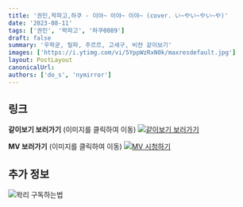 ```yaml
---
title: '권민,왁파고,하쿠 - 이야~ 이야~ 이야~ (cover. い~やい~やい~や)'
date: '2023-08-11'
tags: ['권민', '왁파고', '하쿠0089']
draft: false
summary: '우왁굳, 릴파, 주르르, 고세구, 비챤 같이보기'
images: ['https://i.ytimg.com/vi/5YppWzRxN0k/maxresdefault.jpg']
layout: PostLayout
canonicalUrl:
authors: ['do_s', 'nymirror']
---
```


## 링크

**같이보기 보러가기** (이미지를 클릭하여 이동)
[![같이보기 보러가기](https://cdn.discordapp.com/attachments/1136601898116464710/1211650793904807976/logo.png?ex=65eef8bc&is=65dc83bc&hm=95dc0e08c1f43025dd60def429896697b3787a9f923593eb50b24e9fb6280361&)](https://cafe.naver.com/steamindiegame/12395772)

**MV 보러가기** (이미지를 클릭하여 이동)
[![MV 시청하기](https://i.ytimg.com/vi/5YppWzRxN0k/maxresdefault.jpg)](https://youtu.be/5YppWzRxN0k)

## 추가 정보

![왁리 구독하는법](https://cdn.discordapp.com/attachments/1136601898116464710/1202561346370142238/--3-cut.gif?ex=65e99707&is=65d72207&hm=77ccf39e44d1b0ba4bc899cb3220e87d5ce56ff9a25de53263bc132fb9c9d85a&)
